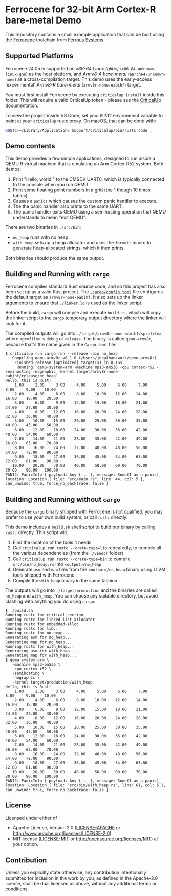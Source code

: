 # Ferrocene for 32-bit Arm Cortex-R bare-metal Demo

This repository contains a small example application that can be built using the
[Ferrocene] toolchain from [Ferrous Systems].

[Ferrocene]: https://ferrocene.dev
[Ferrous Systems]: https://ferrous-systems.com

## Supported Platforms

Ferrocene 24.05 is supported on *x86-64 Linux (glibc)*
(`x86_64-unknown-linux-gnu`) as the host platform, and *Armv8-A bare-metal*
(`aarch64-unknown-none`) as a cross-compilation target. This demo uses the
early-access 'experimental' *Armv8-R bare-metal* (`armv8r-none-eabihf`) target.

You must first install Ferrocene by executing `criticalup install` inside this
folder. This will require a valid CriticalUp token - please see the [CriticalUp
documentation](https://criticalup.ferrocene.dev).

To view the project inside VS Code, set your `RUSTC` environment variable to
point at your `criticalup` rustc proxy. On macOS, that can be done with:

```bash
RUSTC=~/Library/Application\ Support/criticalup/bin/rustc code .
```

## Demo contents

This demo provides a few simple applications, designed to run inside a QEMU 9
virtual machine that is emulating an Arm Cortex-R52 system. Both demos:

1. Print "Hello, world!" to the CMSDK UART0, which is typically
   connected to the console when you run QEMU
2. Print some floating point numbers in a grid (the 1 though 10 times tables).
3. Causes a `panic!` which causes the custom panic handler to execute.
4. The the panic handler also prints to the same UART.
5. The panic handler exits QEMU using a semihosting operation that QEMU
   understands to mean "exit QEMU".

There are two binaries in `./src/bin`:

* `no_heap` runs with no heap
* `with_heap` sets up a heap allocator and uses the `format!` macro to generate
  heap-allocated strings, which it then prints.

Both binaries should produce the same output.

## Building and Running with `cargo`

Ferrocene compiles standard Rust source code, and so this project has also been
set up as a valid Rust project. The [`.cargo/config.toml`](./.cargo/config.toml)
file configures the default target as `armv8r-none-eabihf`. It also sets up the
linker arguments to ensure that [`./linker.ld`](./linker.ld) is used as the
linker script.

Before the build, `cargo` will compile and execute `build.rs`, which will copy
the linker script to the `cargo` temporary output directory where the linker
will look for it.

The compiled outputs will go into `./target/armv8r-none-eabihf/<profile>`, where
`<profile>` is `debug` or `release`. The binary is called `qemu-armv8r`, because
that's the name given in the `Cargo.toml` file.

```console
$ criticalup run cargo run --release -bin no_heap
   Compiling qemu-armv8r v0.1.0 (/Users/jonathan/work/qemu-armv8r)
    Finished release [optimized] target(s) in 0.16s
     Running `qemu-system-arm -machine mps3-an536 -cpu cortex-r52 -semihosting -nographic -kernel target/armv8r-none-eabihf/release/no_heap`
Hello, this is Rust!
    1.00     2.00     3.00     4.00     5.00     6.00     7.00     8.00     9.00    10.00 
    2.00     4.00     6.00     8.00    10.00    12.00    14.00    16.00    18.00    20.00 
    3.00     6.00     9.00    12.00    15.00    18.00    21.00    24.00    27.00    30.00 
    4.00     8.00    12.00    16.00    20.00    24.00    28.00    32.00    36.00    40.00 
    5.00    10.00    15.00    20.00    25.00    30.00    35.00    40.00    45.00    50.00 
    6.00    12.00    18.00    24.00    30.00    36.00    42.00    48.00    54.00    60.00 
    7.00    14.00    21.00    28.00    35.00    42.00    49.00    56.00    63.00    70.00 
    8.00    16.00    24.00    32.00    40.00    48.00    56.00    64.00    72.00    80.00 
    9.00    18.00    27.00    36.00    45.00    54.00    63.00    72.00    81.00    90.00 
   10.00    20.00    30.00    40.00    50.00    60.00    70.00    80.00    90.00   100.00 
PANIC: PanicInfo { payload: Any { .. }, message: Some(I am a panic), location: Location { file: "src/main.rs", line: 44, col: 5 }, can_unwind: true, force_no_backtrace: false }
```

## Building and Running without `cargo`

Because the `cargo` binary shipped with Ferrocene is not qualified, you may
prefer to use your own build system, or call `rustc` directly.

This demo includes a [`build.sh`](./build.sh) shell script to build our binary
by calling `rustc` directly. This script will:

1. Find the location of the tools it needs
2. Call `criticalup run rustc --crate-type=lib` repeatedly, to compile all the
   various dependencies (from the `./vendor` folder)
3. Call `criticalup run rustc --crate-type=bin` to compile `src/bin/no_heap.rs`
   into `<output>/no_heap`
4. Generate `asm` and `map` files from the `<output>/no_heap` binary using LLVM
   tools shipped with Ferrocene
5. Compile the `with_heap` binary in the same fashion

The outputs will go into `./target/production` and the binaries are called
`no_heap` and `with_heap`. You can choose any suitable directory, but avoid
clashing with anything you do using `cargo`.

```console
$ ./build.sh
Running rustc for critical-section
Running rustc for linked-list-allocator
Running rustc for embedded-alloc
Running rustc for lib...
Running rustc for no_heap...
Generating asm for no_heap...
Generating map for no_heap...
Running rustc for with_heap...
Generating asm for with_heap...
Generating map for with_heap...
$ qemu-system-arm \
   -machine mps3-an536 \
   -cpu cortex-r52 \
   -semihosting \
   -nographic \
   -kernel target/production/with_heap
Hello, this is Rust!
    1.00     2.00     3.00     4.00     5.00     6.00     7.00     8.00     9.00    10.00
    2.00     4.00     6.00     8.00    10.00    12.00    14.00    16.00    18.00    20.00
    3.00     6.00     9.00    12.00    15.00    18.00    21.00    24.00    27.00    30.00
    4.00     8.00    12.00    16.00    20.00    24.00    28.00    32.00    36.00    40.00
    5.00    10.00    15.00    20.00    25.00    30.00    35.00    40.00    45.00    50.00
    6.00    12.00    18.00    24.00    30.00    36.00    42.00    48.00    54.00    60.00
    7.00    14.00    21.00    28.00    35.00    42.00    49.00    56.00    63.00    70.00
    8.00    16.00    24.00    32.00    40.00    48.00    56.00    64.00    72.00    80.00
    9.00    18.00    27.00    36.00    45.00    54.00    63.00    72.00    81.00    90.00
   10.00    20.00    30.00    40.00    50.00    60.00    70.00    80.00    90.00   100.00
PANIC: PanicInfo { payload: Any { .. }, message: Some(I am a panic), location: Location { file: "src/bin/with_heap.rs", line: 61, col: 5 }, can_unwind: true, force_no_backtrace: false }
```

## License

Licensed under either of

* Apache License, Version 2.0 ([LICENSE-APACHE](../LICENSE-APACHE) or
  <http://www.apache.org/licenses/LICENSE-2.0>)
* MIT license ([LICENSE-MIT](../LICENSE-MIT) or
<http://opensource.org/licenses/MIT>) at your option.

## Contribution

Unless you explicitly state otherwise, any contribution intentionally submitted
for inclusion in the work by you, as defined in the Apache-2.0 license, shall be
dual licensed as above, without any additional terms or conditions.
